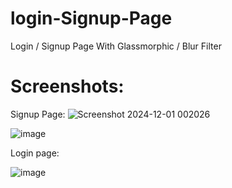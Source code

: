 # login-Signup-Page
Login / Signup Page With Glassmorphic / Blur Filter

# Screenshots:
Signup Page:
![Screenshot 2024-12-01 002026](https://github.com/user-attachments/assets/1332284a-1bf0-4695-99d1-8fb7cf158d9b)

![image](https://github.com/user-attachments/assets/4c081954-0936-4f30-a4a7-bd414262e894)

Login page:

![image](https://github.com/user-attachments/assets/a02ae57a-8779-4c5f-a92c-c773159f8733)

